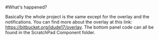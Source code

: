 #What's happened?

Basically the whole project is the same except for the overlay and the notifications. You can find more about the overlay at this link: https://bitbucket.org/idude17/overlay. The bottom panel code can all be found in the ScratchPad Component folder.